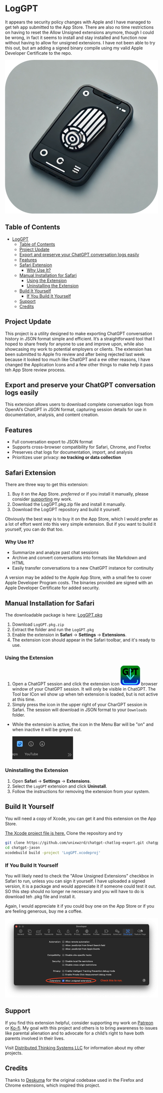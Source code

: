 # LogGPT

It appears the security policy changes with Apple and I have managed to get teh app submitted to the App Store. There are also no time restrictions on having to reset the Allow Unsigned extensions anymore, though I could be wrong, in fact it seems to install and stay installed and function now without having to allow for unsigned extensions. I have not been able to try this out, but am adding a signed binary compile using my valid Apple Developer Certificate to the repo.

![LogGPT Icon](./icons/LogGPT.png)

## Table of Contents

- [LogGPT](#loggpt)
  - [Table of Contents](#table-of-contents)
  - [Project Update](#project-update)
  - [Export and preserve your ChatGPT conversation logs easily](#export-and-preserve-your-chatgpt-conversation-logs-easily)
  - [Features](#features)
  - [Safari Extension](#safari-extension)
    - [Why Use It?](#why-use-it)
  - [Manual Installation for Safari](#manual-installation-for-safari)
    - [Using the Extension](#using-the-extension)
    - [Uninstalling the Extension](#uninstalling-the-extension)
  - [Build It Yourself](#build-it-yourself)
    - [If You Build It Yourself](#if-you-build-it-yourself)
  - [Support](#support)
  - [Credits](#credits)
  
## Project Update

This project is a utility designed to make exporting ChatGPT conversation history in JSON format simple and efficient. It’s a straightforward tool that I hoped to share freely for anyone to use and improve upon, while also showcasing my work to potential employers or clients. The extension has been submitted to Apple fro review and after being rejected last week because it looked too much like ChatGPT and a ew other reasons, I have changed the Application Icons and a few other things to make help it pass teh App Store review process.


## Export and preserve your ChatGPT conversation logs easily

This extension allows users to download complete conversation logs from OpenAI’s ChatGPT in JSON format, capturing session details for use in documentation, analysis, and content creation.

## Features

- Full conversation export to JSON format
- Supports cross-browser compatibility for Safari, Chrome, and Firefox
- Preserves chat logs for documentation, import, and analysis
- Prioritizes user privacy: **no tracking or data collection**

## Safari Extension

There are three way to get this extension:

1. Buy it on the App Store. *preferred* or if you install it manually, please consider [supporting](#support) my work.
1. Download the LogGPT.pkg.zip file and install it manually.
1. Download the LogGPT repository and build it yourself.

Obviously the best way is to buy it on the App Store, which I would prefer as a lot of effort went into this very simple extension. But if you want to build it yourself, you can do that too.

### Why Use It?

- Summarize and analyze past chat sessions
- Archive and convert conversations into formats like Markdown and HTML
- Easily transfer conversations to a new ChatGPT instance for continuity

A version may be added to the Apple App Store, with a small fee to cover Apple Developer Program costs. The binaries provided are signed with an Apple Developer Certificate for added security.

## Manual Installation for Safari

The downloadable package is here: [LogGPT.pkg](https://github.com/unixwzrd/chatgpt-chatlog-export/releases/tag/local-build-1.0.1)

1. Download `LogGPT.pkg.zip`
2. Extract the folder and run the `LogGPT.pkg`
3. Enable the extension in **Safari** -> **Settings** -> **Extensions**.
4. The extension icon should appear in the Safari toolbar, and it's ready to use.

### Using the Extension

1. Open a ChatGPT session and click the extension icon ![download icon](./icons/download-icon.svg) browser window of your ChatGPT session. It will only be visible in ChatGPT. The Tool bar ICon wil show up when teh extension is loaded, but is not active at this time.
1. Simply press the icon in the upper right of your CharGPT session in Safari.
  The session will download in JSON format to your `Downloads` folder.

- While the extension is active, the icon in the Menu Bar will be "on" and when inactive it will be greyed out.

  ![Screenshot of Safari Extension](./graphics/Screenshot%202025-03-17%20at%2008.00.57.png)

### Uninstalling the Extension

1. Open **Safari** -> **Settings** -> **Extensions**.
2. Select the `LogGPT` extension and click **Uninstall**.
3. Follow the instructions for removing the extension from your system.

## Build It Yourself

You will need a copy of Xcode, you can get it and this extension on the App Store.

[The Xcode project file is here.](https://github.com/unixwzrd/chatgpt-chatlog-export/tree/main/ChatGPT%20Export%20JSON%20Chatlogs) Clone the repository and try
  ```bash
  git clone https://github.com/unixwzrd/chatgpt-chatlog-export.git chatgpt-jason
  cd chatgpt-jason
  xcodebuild build -project 'LogGPT.xcodeproj'
  ```
### If You Build It Yourself

You will likely need to check the "Allow Unsigned Extensions" checkbox in Safari to run, unless you can sign it yourself.  I have uploaded a signed version, it is a package and would appreciate it if someone could test it out. SO this step should no longer ne necessary and you will have to do is download teh .pkg file and install it.

Again, I would appreciate it if you could buy one on the App Store or if you are feeling generous, buy me a coffee.

  ![Screenshot of Safari Extension menu item and downloaded JSON file](graphics/Screenshot%202024-11-06%20at%2012.46.30.png)

## Support

If you find this extension helpful, consider supporting my work on [Patreon](https://patreon.com/unixwzrd) or [Ko-fi](https://ko-fi.com/unixwzrd). My goal with this project and others is to bring awareness to issues like parental alienation and to advocate for a child’s right to have both parents involved in their lives.

Visit [Distributed Thinking Systems LLC](https://unixwzrd.ai/) for information about my other projects.

## Credits

Thanks to [Deskuma](https://github.com/Deskuma) for the original codebase used in the Firefox and Chrome extensions, which inspired this project.